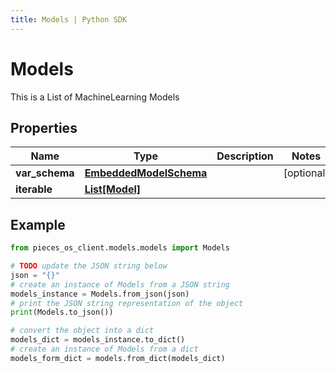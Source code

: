```yaml
---
title: Models | Python SDK
---
```


# Models

This is a List of MachineLearning Models

## Properties

Name | Type | Description | Notes
------------ | ------------- | ------------- | -------------
**var_schema** | [**EmbeddedModelSchema**](EmbeddedModelSchema) |  | [optional] 
**iterable** | [**List[Model]**](Model) |  | 

## Example

```python
from pieces_os_client.models.models import Models

# TODO update the JSON string below
json = "{}"
# create an instance of Models from a JSON string
models_instance = Models.from_json(json)
# print the JSON string representation of the object
print(Models.to_json())

# convert the object into a dict
models_dict = models_instance.to_dict()
# create an instance of Models from a dict
models_form_dict = models.from_dict(models_dict)
```


